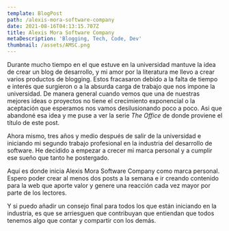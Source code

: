 ```yaml
---
template: BlogPost
path: /alexis-mora-software-company
date: 2021-08-16T04:13:15.707Z
title: Alexis Mora Software Company
metaDescription: 'Blogging, Tech, Code, Dev'
thumbnail: /assets/AMSC.png
---
```

Durante mucho tiempo en el que estuve en la universidad mantuve la idea de crear un blog de desarrollo, y mi amor por la literatura me llevo a crear varios productos de blogging. Estos fracasaron debido a la falta de tiempo e interés que surgieron o a la absurda carga de trabajo que nos impone la universidad. De manera general cuando vemos que una de nuestras mejores ideas o proyectos no tiene el crecimiento exponencial o la aceptación que esperamos nos vamos desilusionando poco a poco. Asi que abandoné esa idea y me puse a ver la serie *The Office* de donde proviene el título de este post.

Ahora mismo, tres años y medio después de salir de la universidad e iniciando mi segundo trabajo profesional en la industria del desarrollo de software. He decidido a empezar a crecer mi marca personal y a cumplir ese sueño que tanto he postergado.

Aquí es donde inicia Alexis Mora Software Company como marca personal. Espero poder crear al menos dos posts a la semana e ir creando contenido para la web que aporte valor y genere una reacción cada vez mayor por parte de los lectores.

Y si puedo añadir un consejo final para todos los que están iniciando en la industria, es que se arriesguen que contribuyan que entiendan que todos tenemos algo que contar y compartir con los demás.
